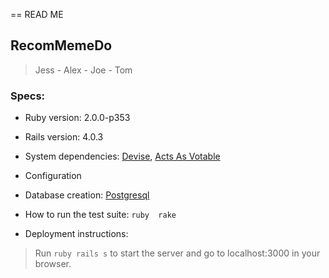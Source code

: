 == READ ME

## RecomMemeDo
> Jess - Alex - Joe - Tom


### Specs:

* Ruby version: 2.0.0-p353

* Rails version: 4.0.3

* System dependencies: [Devise](https://github.com/plataformatec/devise), [Acts As Votable](https://github.com/ryanto/acts_as_votable)

* Configuration

* Database creation: [Postgresql](https://bitbucket.org/ged/ruby-pg/wiki/Home)

* How to run the test suite: ```ruby 
                               rake
                             ```

* Deployment instructions:
> Run ```ruby rails s``` to start the server and go to localhost:3000 in your browser.


